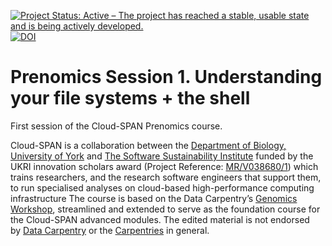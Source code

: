 [![Project Status: Active – The project has reached a stable, usable state and is being actively developed.](https://www.repostatus.org/badges/latest/active.svg)](https://www.repostatus.org/#active) [![DOI](https://zenodo.org/badge/DOI/10.5281/zenodo.5582906.svg)](https://doi.org/10.5281/zenodo.5582906)

# Prenomics Session 1. Understanding your file systems + the shell

First session of the Cloud-SPAN Prenomics course.

Cloud-SPAN is a collaboration between the [Department of Biology, University of York](https://www.york.ac.uk/biology/) and [The Software Sustainability Institute](https://www.software.ac.uk/) funded by the UKRI innovation scholars award (Project Reference: [MR/V038680/1](https://www.google.com/url?q=https%3A%2F%2Fgtr.ukri.org%2Fprojects%3Fref%3DMR%252FV038680%252F1&sa=D&sntz=1&usg=AFQjCNF0nsozFp-1kvcp0Dgjks6kY8CiCQ)) which trains researchers, and the research software engineers that support them, to run specialised analyses on cloud-based high-performance computing infrastructure
The course is based on the Data Carpentry’s [Genomics Workshop](https://datacarpentry.org/genomics-workshop), streamlined and extended to serve as the foundation course for the Cloud-SPAN advanced modules. The edited material is not endorsed by [Data Carpentry](https://datacarpentry.org/) or the [Carpentries](https://carpentries.org/) in general.
